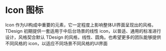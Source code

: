 # Icon 图标

Icon 作为UI构成中重要的元素，它一定程度上影响整体UI界面呈现出的风格，TDesign 初期提供一套适用于中后台场景的线性 icon，以普适、通用的标准进行设计，风格契合默认 TDesign 的风格，线性、圆角。也希望更多的团队能够提供不同风格的 icon，以适应不同场景不同风格的UI界面
